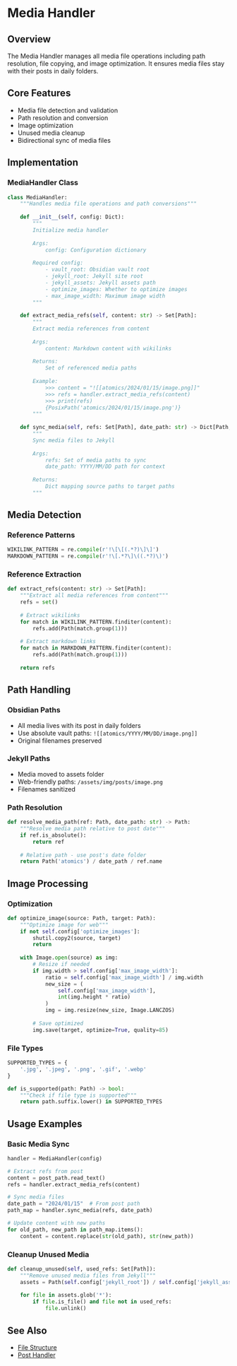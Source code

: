 # Media Handler

## Overview
The Media Handler manages all media file operations including path resolution, file copying, and image optimization. It ensures media files stay with their posts in daily folders.

## Core Features
- Media file detection and validation
- Path resolution and conversion
- Image optimization
- Unused media cleanup
- Bidirectional sync of media files

## Implementation

### MediaHandler Class
```python
class MediaHandler:
    """Handles media file operations and path conversions"""
    
    def __init__(self, config: Dict):
        """
        Initialize media handler
        
        Args:
            config: Configuration dictionary
            
        Required config:
            - vault_root: Obsidian vault root
            - jekyll_root: Jekyll site root
            - jekyll_assets: Jekyll assets path
            - optimize_images: Whether to optimize images
            - max_image_width: Maximum image width
        """
        
    def extract_media_refs(self, content: str) -> Set[Path]:
        """
        Extract media references from content
        
        Args:
            content: Markdown content with wikilinks
            
        Returns:
            Set of referenced media paths
            
        Example:
            >>> content = "![[atomics/2024/01/15/image.png]]"
            >>> refs = handler.extract_media_refs(content)
            >>> print(refs)
            {PosixPath('atomics/2024/01/15/image.png')}
        """
        
    def sync_media(self, refs: Set[Path], date_path: str) -> Dict[Path, Path]:
        """
        Sync media files to Jekyll
        
        Args:
            refs: Set of media paths to sync
            date_path: YYYY/MM/DD path for context
            
        Returns:
            Dict mapping source paths to target paths
        """
```

## Media Detection

### Reference Patterns
```python
WIKILINK_PATTERN = re.compile(r'!\[\[(.*?)\]\]')
MARKDOWN_PATTERN = re.compile(r'!\[.*?\]\((.*?)\)')
```

### Reference Extraction
```python
def extract_refs(content: str) -> Set[Path]:
    """Extract all media references from content"""
    refs = set()
    
    # Extract wikilinks
    for match in WIKILINK_PATTERN.finditer(content):
        refs.add(Path(match.group(1)))
        
    # Extract markdown links
    for match in MARKDOWN_PATTERN.finditer(content):
        refs.add(Path(match.group(1)))
        
    return refs
```

## Path Handling

### Obsidian Paths
- All media lives with its post in daily folders
- Use absolute vault paths: `![[atomics/YYYY/MM/DD/image.png]]`
- Original filenames preserved

### Jekyll Paths
- Media moved to assets folder
- Web-friendly paths: `/assets/img/posts/image.png`
- Filenames sanitized

### Path Resolution
```python
def resolve_media_path(ref: Path, date_path: str) -> Path:
    """Resolve media path relative to post date"""
    if ref.is_absolute():
        return ref
        
    # Relative path - use post's date folder
    return Path('atomics') / date_path / ref.name
```

## Image Processing

### Optimization
```python
def optimize_image(source: Path, target: Path):
    """Optimize image for web"""
    if not self.config['optimize_images']:
        shutil.copy2(source, target)
        return
        
    with Image.open(source) as img:
        # Resize if needed
        if img.width > self.config['max_image_width']:
            ratio = self.config['max_image_width'] / img.width
            new_size = (
                self.config['max_image_width'],
                int(img.height * ratio)
            )
            img = img.resize(new_size, Image.LANCZOS)
            
        # Save optimized
        img.save(target, optimize=True, quality=85)
```

### File Types
```python
SUPPORTED_TYPES = {
    '.jpg', '.jpeg', '.png', '.gif', '.webp'
}

def is_supported(path: Path) -> bool:
    """Check if file type is supported"""
    return path.suffix.lower() in SUPPORTED_TYPES
```

## Usage Examples

### Basic Media Sync
```python
handler = MediaHandler(config)

# Extract refs from post
content = post_path.read_text()
refs = handler.extract_media_refs(content)

# Sync media files
date_path = "2024/01/15"  # From post path
path_map = handler.sync_media(refs, date_path)

# Update content with new paths
for old_path, new_path in path_map.items():
    content = content.replace(str(old_path), str(new_path))
```

### Cleanup Unused Media
```python
def cleanup_unused(self, used_refs: Set[Path]):
    """Remove unused media files from Jekyll"""
    assets = Path(self.config['jekyll_root']) / self.config['jekyll_assets']
    
    for file in assets.glob('*'):
        if file.is_file() and file not in used_refs:
            file.unlink()
```

## See Also
- [File Structure](../reference/file-structure.md)
- [Post Handler](post-handler.md) 